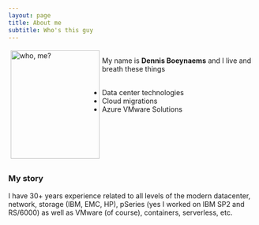 ```yaml
---
layout: page
title: About me
subtitle: Who's this guy
---
```

 <style type="text/css">
    img {
      margin: 5px;
      border: 10px;
      float: left;
    }
</style>

<div class="square">
    <div>
      <img src="/AVSblog/assets/img/IMG_9409.jpg" alt="who, me?" width="180" height="220">
    </div>
    <p>
    <br>My name is <b>Dennis Boeynaems</b> and I live and breath these things <br>
    <br> 
    <div>
    <ul>
    <li>Data center technologies</li>  
    <li>Cloud migrations</li>
    <li>Azure VMware Solutions</li>
    </ul>
    </div>
    <br>
    <br>
    <br>
    <br>
    <br>
    </p> 
</div>









### My story

I have 30+ years experience related to all levels of the modern datacenter, network, storage (IBM, EMC, HP), pSeries (yes I worked on IBM SP2 and RS/6000) as well as VMware (of course), containers, serverless, etc.
